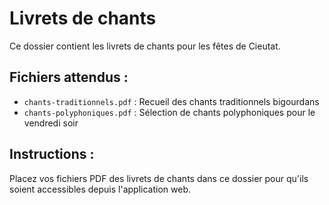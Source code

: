 # Livrets de chants

Ce dossier contient les livrets de chants pour les fêtes de Cieutat.

## Fichiers attendus :
- `chants-traditionnels.pdf` : Recueil des chants traditionnels bigourdans
- `chants-polyphoniques.pdf` : Sélection de chants polyphoniques pour le vendredi soir

## Instructions :
Placez vos fichiers PDF des livrets de chants dans ce dossier pour qu'ils soient accessibles depuis l'application web.